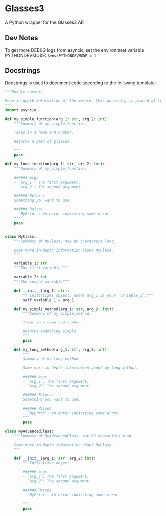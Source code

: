 # Glasses3

A Python wrapper for the Glasses3 API

## Dev Notes
To get more DEBUG logs from asyncio, set the environment variable PYTHONDEVMODE:
```$env:PYTHONDEVMODE = 1```

## Docstrings

Docstrings is used to document code according to the following template:
```python
"""Module summary

More in-depth information of the module. This docstring is placed at the top of the file, over the imports.
"""
import asyncio

def my_simple_function(arg_1: str, arg_2: int):
    """Summary of my_simple_function.

    Takes in a name and number.

    Returns a pair of glasses.

    """
    pass

def my_long_function(arg_1: str, arg_2: int):
    """Summary of my_simple_function.

    ###### Args
    - `arg_1`: The first argument.
    - `arg_2`: The second argument.

    ###### Returns
    Something you want to use.

    ###### Raises
    - `MyError`: An error indicating some error.
    """
    pass


class MyClass:
    """Summary of MyClass, max 80 characters long.

    Some more in-depth information about MyClass.
    """

    variable_1: str
    """The first variable"""

    variable_2: int
    """The second variable"""

    def __init__(arg_1: str):
        """Initializes object, where arg_1 is your `variable_1`."""
        self.variable_1 = arg_1

    def my_simple_method(arg_1: str, arg_2: int):
        """Summary of my_simple_method.

        Takes in a name and number.

        Returns something simple.
        """
        pass

    def my_long_method(arg_1: str, arg_2: int):
        """
        Summary of my_long_method.

        Some more in-depth information about my_long_method.

        ###### Args
        - `arg_1`: The first argument.
        - `arg_2`: The second argument.

        ###### Returns
        Something you want to use.

        ###### Raises
        - `MyError`: An error indicating some error.
        """
        pass

class MyAdvancedClass:
    """Summary of MyAdvancedClass, max 80 characters long.

    Some more in-depth information about MyClass.
    """

    def __init__(arg_1: str, arg_2: int):
        """Initializes object.

        ###### Args
        - `arg_1`: The first argument.
        - `arg_2`: The second argument.

        ###### Raises
        - `MyError`: An error indicating some error.

        """
        pass

```
